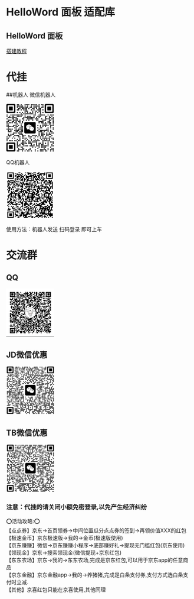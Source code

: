 # HelloWord 面板 适配库

## HelloWord 面板
<a href="https://supermanito.github.io/Helloworld/">搭建教程</a>

# 代挂
##机器人
微信机器人<br/>

<img src="./backUp/image/wx_bot.png" width="130" alt="二维码"/>

QQ机器人<br/>

<img src="./backUp/image/qq_bot.png" width="130" alt="二维码"/>


使用方法：机器人发送 扫码登录 即可上车

# 交流群
## QQ
<img src="./backUp/image/qq.png" width="130" alt="二维码"/>

## JD微信优惠
<img src="backUp/image/jd.png" width="130" alt="二维码"/>

## TB微信优惠
<img src="./backUp/image/tb.png" width="130" alt="二维码"/>

### 注意：代挂的请关闭小额免密登录,以免产生经济纠纷
⭕活动攻略:⭕<br/>
【点点券】京东->首页领券->中间位置瓜分点点券的签到->再领价值XXX的红包<br/>
【极速金币】京东极速版->我的->金币(极速版使用)<br/>
【京东赚赚】微信->京东赚赚小程序->底部赚好礼->提现无门槛红包(京东使用)<br/>
【领现金】京东->搜索领现金(微信提现+京东红包)<br/>
【东东农场】京东->我的->东东农场,完成是京东红包,可以用于京东app的任意商品<br/>
【京东金融】京东金融app->我的->养猪猪,完成是白条支付券,支付方式选白条支付时立减.<br/>
【其他】京喜红包只能在京喜使用,其他同理<br/>

